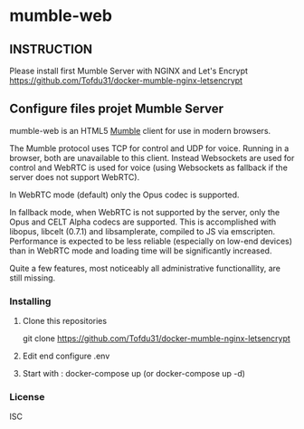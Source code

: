 # mumble-web

INSTRUCTION
---------------------

Please install first Mumble Server with NGINX and Let's Encrypt
https://github.com/Tofdu31/docker-mumble-nginx-letsencrypt

    
Configure files projet Mumble Server
---------------------

mumble-web is an HTML5 [Mumble] client for use in modern browsers.

The Mumble protocol uses TCP for control and UDP for voice.
Running in a browser, both are unavailable to this client.
Instead Websockets are used for control and WebRTC is used for voice (using Websockets as fallback if the server does not support WebRTC).

In WebRTC mode (default) only the Opus codec is supported.

In fallback mode, when WebRTC is not supported by the server, only the Opus and CELT Alpha codecs are supported.
This is accomplished with libopus, libcelt (0.7.1) and libsamplerate, compiled to JS via emscripten.
Performance is expected to be less reliable (especially on low-end devices) than in WebRTC mode and loading time will be significantly increased.

Quite a few features, most noticeably all
administrative functionallity, are still missing.

### Installing

1. Clone this repositories

    git clone https://github.com/Tofdu31/docker-mumble-nginx-letsencrypt

2. Edit end configure .env
3. Start with : docker-compose up (or docker-compose up -d)

### License
ISC

[Mumble]: https://wiki.mumble.info/wiki/Main_Page
[mumble-web-proxy]: https://github.com/johni0702/mumble-web-proxy
[MetroMumble]: https://github.com/xPoke/MetroMumble
[Matrix]: https://matrix.org
